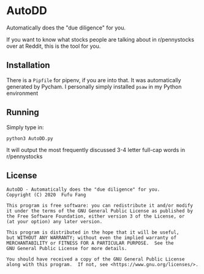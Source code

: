# AutoDD
Automatically does the "due diligence" for you. 

If you want to know what stocks people are talking about in r/pennystocks over 
at Reddit, this is the tool for you. 

## Installation
There is a ``Pipfile`` for pipenv, if you are into that. It was automatically 
generated by Pycham. I personally simply installed ``psaw`` in my Python 
environment

## Running
Simply type in:

    python3 AutoDD.py

It will output the most frequently discussed 3-4 letter full-cap words in
r/pennystocks

## License

    AutoDD - Automatically does the "due diligence" for you. 
    Copyright (C) 2020  Fufu Fang

    This program is free software: you can redistribute it and/or modify
    it under the terms of the GNU General Public License as published by
    the Free Software Foundation, either version 3 of the License, or
    (at your option) any later version.

    This program is distributed in the hope that it will be useful,
    but WITHOUT ANY WARRANTY; without even the implied warranty of
    MERCHANTABILITY or FITNESS FOR A PARTICULAR PURPOSE.  See the
    GNU General Public License for more details.

    You should have received a copy of the GNU General Public License
    along with this program.  If not, see <https://www.gnu.org/licenses/>.
